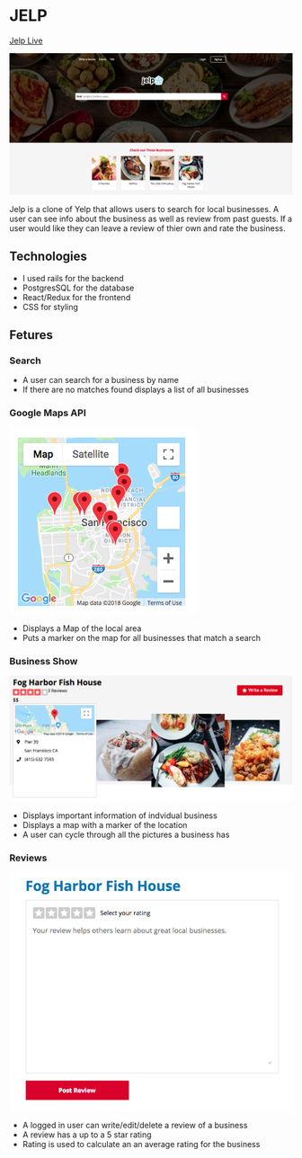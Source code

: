 # JELP
[Jelp Live](https://jelp-yelp.herokuapp.com/#/)

![Yeep Home](app/assets/images/splash_page_img.png)

Jelp is a clone of Yelp that allows users to search for local businesses. A user can see info about the business as well as review from past guests. If a user would like they can leave a review of thier own and rate the business.

## Technologies

* I used rails for the backend
* PostgresSQL for the database
* React/Redux for the frontend
* CSS for styling

## Fetures

### Search

* A user can search for a business by name
* If there are no matches found displays a list of all businesses

### Google Maps API

![Businesses Index Map](app/assets/images/google_maps_index_image.png)

* Displays a Map of the local area
* Puts a marker on the map for all businesses that match a search

### Business Show

![Businesses Index Map](app/assets/images/business_show_img.png)

* Displays important information of indvidual business
* Displays a map with a marker of the location
* A user can cycle through all the pictures a business has

### Reviews

![Businesses Index Map](app/assets/images/review_form_img.png)

* A logged in user can write/edit/delete a review of a business
* A review has a up to a 5 star rating 
* Rating is used to calculate an an average rating for the business
